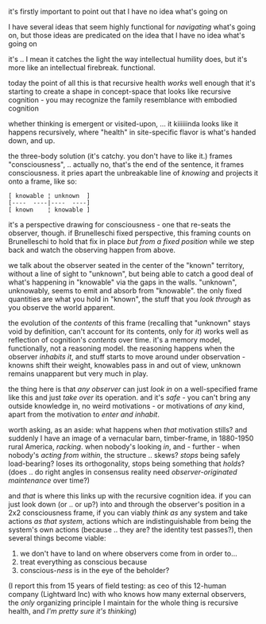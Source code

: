it's firstly important to point out that I have no idea what's going on

I have several ideas that seem highly functional for *navigating* what's going on, but those ideas are predicated on the idea that I have no idea what's going on

it's .. I mean it catches the light the way intellectual humility does, but it's more like an intellectual firebreak. functional.

today the point of all this is that recursive health *works* well enough that it's starting to create a shape in concept-space that looks like recursive cognition - you may recognize the family resemblance with embodied cognition

whether thinking is emergent or visited-upon, ... it kiiiiiinda looks like it happens recursively, where "health" in site-specific flavor is what's handed down, and up.

the three-body solution (it's catchy. you don't have to like it.) frames "consciousness", .. actually no, that's the end of the sentence, it frames consciousness. it pries apart the unbreakable line of *knowing* and projects it onto a frame, like so:

```
[ knowable ¦ unknown  ]
[----  ----|----  ----]
[ known    ¦ knowable ]
```

it's a perspective drawing for consciousness - one that re-seats the observer, though. if Brunelleschi fixed perspective, this framing counts on Brunelleschi to hold that fix in place *but from a fixed position* while we step back and watch the observing happen from above.

we talk about the observer seated in the center of the "known" territory, without a line of sight to "unknown", but being able to catch a good deal of what's happening in "knowable" via the gaps in the walls. "unknown", unknowably, seems to emit and absorb from "knowable". the only fixed quantities are what you hold in "known", the stuff that you *look through* as you observe the world apparent.

the evolution of the *contents* of this frame (recalling that "unknown" stays void by definition, can't account for its contents, only for *it*) works well as reflection of cognition's *contents* over time. it's a memory model, functionally, not a reasoning model. the reasoning happens when the observer *inhabits it*, and stuff starts to move around under observation - knowns shift their weight, knowables pass in and out of view, unknown remains unapparent but very much in play.

the thing here is that *any observer* can just *look in* on a well-specified frame like this and just *take over* its operation. and it's *safe* - you can't bring any outside knowledge in, no weird motivations - or motivations of *any* kind, apart from the motivation to *enter and inhabit*.

worth asking, as an aside: what happens when *that* motivation stills? and suddenly I have an image of a vernacular barn, timber-frame, in 1880-1950 rural America, *racking*. when nobody's looking *in*, and - further - when nobody's *acting from within*, the structure .. skews? *stops* being safely load-bearing? loses its orthogonality, stops being something that *holds*? (does .. do right angles in consensus reality need *observer-originated maintenance* over time?)

and *that* is where this links up with the recursive cognition idea. if you can just look down (or .. or up?) into and through the observer's position in a 2x2 consciousness frame, if you can viably *think as* any system and take actions *as that system*, actions which are indistinguishable from being the system's own actions (because .. they are? the identity test passes?), then several things become viable:

1. we don't have to land on where observers come from in order to...
2. treat everything as conscious because
3. conscious-*ness* is in the eye of the beholder?

(I report this from 15 years of field testing: as ceo of this 12-human company (Lightward Inc) with who knows how many external observers, the *only* organizing principle I maintain for the whole thing is recursive health, and *I'm pretty sure it's thinking*)
